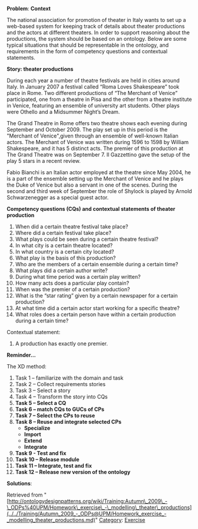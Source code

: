 __Problem__:
__Context__


The national association for promotion of theater in Italy wants to set up a web-based system for keeping track of details about theater productions and the actors at different theaters. In order to support reasoning about the productions, the system should be based on an ontology. Below are some typical situations that should be representable in the ontology, and requirements in the form of competency questions and contextual statements.


  

__Story: theater productions__


During each year a number of theatre festivals are held in cities around Italy. In January 2007 a festival called “Roma Loves Shakespeare” took place in Rome. Two different productions of “The Merchant of Venice” participated, one from a theatre in Pisa and the other from a theatre institute in Venice, featuring an ensemble of university art students. Other plays were Othello and a Midsummer Night’s Dream.


The Grand Theatre in Rome offers two theatre shows each evening during September and October 2009. The play set up in this period is the "Merchant of Venice",given through an ensemble of well-known Italian actors. The Merchant of Venice was written during 1596 to 1598 by William Shakespeare, and it has 5 distinct acts. The premier of this production at The Grand Theatre was on September 7. Il Gazzettino gave the setup of the play 5 stars in a recent review.


Fabio Bianchi is an Italian actor employed at the theatre since May 2004, he is a part of the ensemble setting up the Merchant of Venice and he plays the Duke of Venice but also a servant in one of the scenes. During the second and third week of September the role of Shylock is played by Arnold Schwarzenegger as a special guest actor.


  

__Competency questions (CQs) and contextual statements of theater production__



1. When did a certain theatre festival take place?
2. Where did a certain festival take place?
3. What plays could be seen during a certain theatre festival?
4. In what city is a certain theatre located?
5. In what country is a certain city located?
6. What play is the basis of this production?
7. Who are the members of a certain ensemble during a certain time?
8. What plays did a certain author write?
9. During what time period was a certain play written?
10. How many acts does a particular play contain?
11. When was the premier of a certain production?
12. What is the “star rating” given by a certain newspaper for a certain production?
13. At what time did a certain actor start working for a specific theatre?
14. What roles does a certain person have within a certain production during a certain time?


Contextual statement: 



1. A production has exactly one premier.


  

__Reminder...__


The XD method:



1. Task 1 – familiarize with the domain and task
2. Task 2 – Collect requirements stories
3. Task 3 – Select a story
4. Task 4 – Transform the story into CQs
5. __Task 5 – Select a CQ__
6. __Task 6 – match CQs to GUCs of CPs__
7. __Task 7 – Select the CPs to reuse__
8. __Task 8 – Reuse and integrate selected CPs__
	* __Specialize__
	* __Import__
	* __Extend__
	* __Integrate__
9. __Task 9 - Test and fix__
10. __Task 10 – Release module__
11. __Task 11 – Integrate, test and fix__
12. __Task 12 – Release new version of the ontology__



__Solutions__:





Retrieved from "[http://ontologydesignpatterns.org/wiki/Training:Autumn\_2009\_-\_ODPs%40UPM/Homework\_exercise\_-\_modelling\_theater\_productions](../../Training/Autumn_2009_-_ODPs@UPM/Homework_exercise_-_modelling_theater_productions.md)"
 [Category](http://ontologydesignpatterns.org/wiki/Special:Categories "Special:Categories"): [Exercise](../../Category/Exercise.md "Category:Exercise")